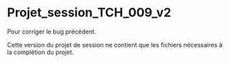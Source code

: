 # Projet_session_TCH_009_v2
Pour corriger le bug précédent.

Cette version du projet de session ne contient que les fichiers nécessaires à la complétion du projet.
